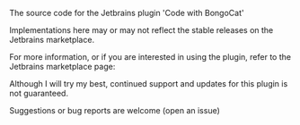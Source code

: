 The source code for the Jetbrains plugin 'Code with BongoCat'

Implementations here may or may not reflect the stable releases on the Jetbrains marketplace.

For more information, or if you are interested in using the plugin, refer to the Jetbrains marketplace page: 

Although I will try my best, continued support and updates for this plugin is not guaranteed.

Suggestions or bug reports are welcome (open an issue)
